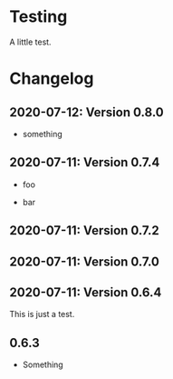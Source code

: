 # Testing

A little test.

# Changelog

## 2020-07-12: Version 0.8.0

* something

## 2020-07-11: Version 0.7.4

* foo

* bar

## 2020-07-11: Version 0.7.2

## 2020-07-11: Version 0.7.0

## 2020-07-11: Version 0.6.4

This is just a test.

## 0.6.3

* Something
